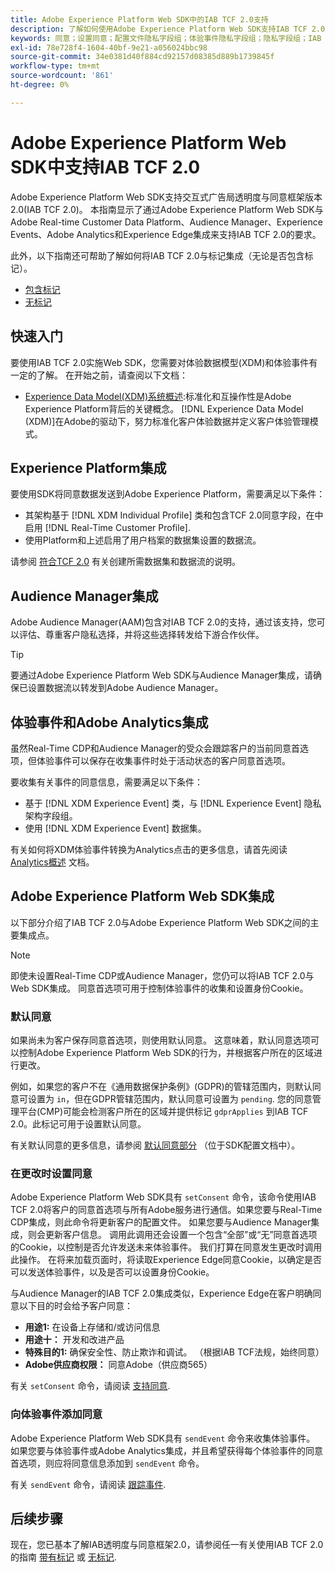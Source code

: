 ```yaml
---
title: Adobe Experience Platform Web SDK中的IAB TCF 2.0支持
description: 了解如何使用Adobe Experience Platform Web SDK支持IAB TCF 2.0同意首选项
keywords: 同意；设置同意；配置文件隐私字段组；体验事件隐私字段组；隐私字段组；IAB TCF 2.0;Real-Time CDP;
exl-id: 78e728f4-1604-40bf-9e21-a056024bbc98
source-git-commit: 34e0381d40f884cd92157d08385d889b1739845f
workflow-type: tm+mt
source-wordcount: '861'
ht-degree: 0%

---
```


# Adobe Experience Platform Web SDK中支持IAB TCF 2.0

Adobe Experience Platform Web SDK支持交互式广告局透明度与同意框架版本2.0(IAB TCF 2.0)。 本指南显示了通过Adobe Experience Platform Web SDK与Adobe Real-time Customer Data Platform、Audience Manager、Experience Events、Adobe Analytics和Experience Edge集成来支持IAB TCF 2.0的要求。

此外，以下指南还可帮助了解如何将IAB TCF 2.0与标记集成（无论是否包含标记）。

- [包含标记](./with-launch.md)
- [无标记](./without-launch.md)

## 快速入门

要使用IAB TCF 2.0实施Web SDK，您需要对体验数据模型(XDM)和体验事件有一定的了解。 在开始之前，请查阅以下文档：

- [Experience Data Model(XDM)系统概述](../../../xdm/home.md):标准化和互操作性是Adobe Experience Platform背后的关键概念。 [!DNL Experience Data Model (XDM)]在Adobe的驱动下，努力标准化客户体验数据并定义客户体验管理模式。

## Experience Platform集成

要使用SDK将同意数据发送到Adobe Experience Platform，需要满足以下条件：

- 其架构基于 [!DNL XDM Individual Profile] 类和包含TCF 2.0同意字段，在中启用 [!DNL Real-Time Customer Profile].
- 使用Platform和上述启用了用户档案的数据集设置的数据流。

请参阅 [符合TCF 2.0](../../../landing/governance-privacy-security/consent/iab/overview.md) 有关创建所需数据集和数据流的说明。

## Audience Manager集成

Adobe Audience Manager(AAM)包含对IAB TCF 2.0的支持，通过该支持，您可以评估、尊重客户隐私选择，并将这些选择转发给下游合作伙伴。 <!--For more information, read the documentation on [Sending Data to Audience Manager](../audience-manager/audience-manager-overview.md).-->

>[!TIP]
>
>要通过Adobe Experience Platform Web SDK与Audience Manager集成，请确保已设置数据流以转发到Adobe Audience Manager。

## 体验事件和Adobe Analytics集成

虽然Real-Time CDP和Audience Manager的受众会跟踪客户的当前同意首选项，但体验事件可以保存在收集事件时处于活动状态的客户同意首选项。

要收集有关事件的同意信息，需要满足以下条件：

- 基于 [!DNL XDM Experience Event] 类，与 [!DNL Experience Event] 隐私架构字段组。
- 使用 [!DNL XDM Experience Event] 数据集。

有关如何将XDM体验事件转换为Analytics点击的更多信息，请首先阅读 [Analytics概述](../../data-collection/adobe-analytics/analytics-overview.md) 文档。

## Adobe Experience Platform Web SDK集成

以下部分介绍了IAB TCF 2.0与Adobe Experience Platform Web SDK之间的主要集成点。

>[!NOTE]
>
>即使未设置Real-Time CDP或Audience Manager，您仍可以将IAB TCF 2.0与Web SDK集成。 同意首选项可用于控制体验事件的收集和设置身份Cookie。

### 默认同意

如果尚未为客户保存同意首选项，则使用默认同意。 这意味着，默认同意选项可以控制Adobe Experience Platform Web SDK的行为，并根据客户所在的区域进行更改。

例如，如果您的客户不在《通用数据保护条例》(GDPR)的管辖范围内，则默认同意可设置为 `in`，但在GDPR管辖范围内，默认同意可设置为 `pending`. 您的同意管理平台(CMP)可能会检测客户所在的区域并提供标记 `gdprApplies` 到IAB TCF 2.0。此标记可用于设置默认同意。

有关默认同意的更多信息，请参阅 [默认同意部分](../../fundamentals/configuring-the-sdk.md#default-consent) （位于SDK配置文档中）。

### 在更改时设置同意

Adobe Experience Platform Web SDK具有 `setConsent` 命令，该命令使用IAB TCF 2.0将客户的同意首选项与所有Adobe服务进行通信。如果您要与Real-Time CDP集成，则此命令将更新客户的配置文件。 如果您要与Audience Manager集成，则会更新客户信息。 调用此调用还会设置一个包含“全部”或“无”同意首选项的Cookie，以控制是否允许发送未来体验事件。 我们打算在同意发生更改时调用此操作。 在将来加载页面时，将读取Experience Edge同意Cookie，以确定是否可以发送体验事件，以及是否可以设置身份Cookie。

与Audience Manager的IAB TCF 2.0集成类似，Experience Edge在客户明确同意以下目的时会给予客户同意：

- **用途1:** 在设备上存储和/或访问信息
- **用途十：** 开发和改进产品
- **特殊目的1:** 确保安全性、防止欺诈和调试。 （根据IAB TCF法规，始终同意）
- **Adobe供应商权限：** 同意Adobe（供应商565）

有关 `setConsent` 命令，请阅读 [支持同意](../../consent/supporting-consent.md).

### 向体验事件添加同意

Adobe Experience Platform Web SDK具有 `sendEvent` 命令来收集体验事件。 如果您要与体验事件或Adobe Analytics集成，并且希望获得每个体验事件的同意首选项，则应将同意信息添加到 `sendEvent` 命令。

有关 `sendEvent` 命令，请阅读 [跟踪事件](../../fundamentals/tracking-events.md).

## 后续步骤

现在，您已基本了解IAB透明度与同意框架2.0，请参阅任一有关使用IAB TCF 2.0的指南 [带有标记](./with-launch.md) 或 [无标记](./without-launch.md).
